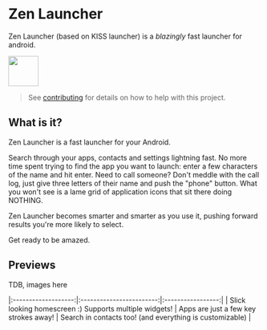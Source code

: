 Zen Launcher
============
Zen Launcher (based on KISS launcher) is a *blazingly* fast launcher for android.

<a href="https://play.google.com/store/apps/details?id=com.zmengames.zenlauncher"><img src="https://play.google.com/intl/en_us/badges/images/generic/en_badge_web_generic.png" height="60"></a>

> See [contributing](CONTRIBUTING.md) for details on how to help with this project.


What is it?
------------
Zen Launcher is a fast launcher for your Android.

Search through your apps, contacts and settings lightning fast.
No more time spent trying to find the app you want to launch: enter a few characters of the name and hit enter.
Need to call someone? Don't meddle with the call log, just give three letters of their name and push the "phone" button.
What you won't see is a lame grid of application icons that sit there doing NOTHING.

Zen Launcher becomes smarter and smarter as you use it, pushing forward results you're more likely to select.

Get ready to be amazed.


Previews
---------------------

TDB, images here

<!--
|![Preview](https://user-images.githubusercontent.com/1615426/47822548-d6804a00-dd64-11e8-967a-0a027ae4ed40.png) | ![Preview](https://user-images.githubusercontent.com/1615426/47822549-d6804a00-dd64-11e8-9c8e-fa74881badfc.png) | ![Preview](https://user-images.githubusercontent.com/1615426/47822605-f7489f80-dd64-11e8-88a8-b5ebec461e1d.png) |
-->
|:-------------------:|:------------------------:|:-----------------:|
| Slick looking homescreen :) Supports multiple widgets! | Apps are just a few key strokes away! | Search in contacts too! (and everything is customizable) |
